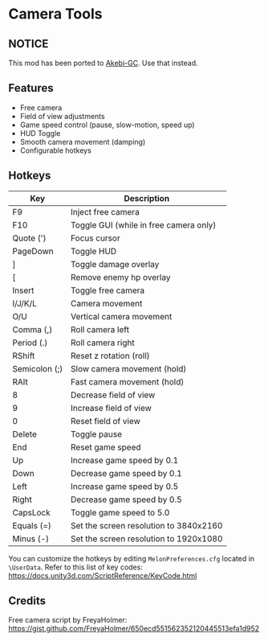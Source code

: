# Camera Tools

## NOTICE

This mod has been ported to [Akebi-GC](https://github.com/Akebi-Group/Akebi-GC). Use that instead.

## Features

 - Free camera
 - Field of view adjustments
 - Game speed control (pause, slow-motion, speed up)
 - HUD Toggle
 - Smooth camera movement (damping)
 - Configurable hotkeys

## Hotkeys
| Key | Description |
|--|--|
| F9 | Inject free camera
| F10 | Toggle GUI (while in free camera only)
| Quote (') | Focus cursor
| PageDown | Toggle HUD
| ] | Toggle damage overlay
| [ | Remove enemy hp overlay
| Insert | Toggle free camera
| I/J/K/L | Camera movement
| O/U | Vertical camera movement
| Comma (,) | Roll camera left
| Period (.) | Roll camera right
| RShift | Reset z rotation (roll)
| Semicolon (;) | Slow camera movement (hold)
| RAlt | Fast camera movement (hold)
| 8 | Decrease field of view
| 9 | Increase field of view
| 0 | Reset field of view
| Delete | Toggle pause
| End | Reset game speed
| Up | Increase game speed by 0.1
| Down | Decrease game speed by 0.1
| Left | Increase game speed by 0.5
| Right | Decrease game speed by 0.5
| CapsLock | Toggle game speed to 5.0
| Equals (=) | Set the screen resolution to 3840x2160
| Minus (-) | Set the screen resolution to 1920x1080

You can customize the hotkeys by editing `MelonPreferences.cfg` located in `\UserData`. Refer to this list of key codes: https://docs.unity3d.com/ScriptReference/KeyCode.html 

## Credits
Free camera script by FreyaHolmer: https://gist.github.com/FreyaHolmer/650ecd551562352120445513efa1d952
